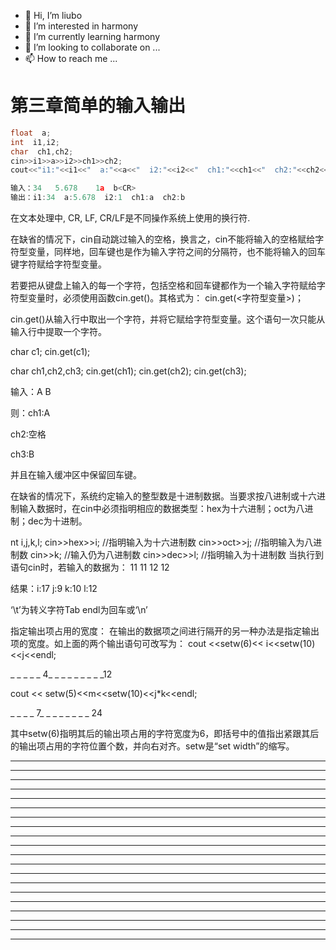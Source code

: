 * 👋 Hi, I’m liubo
* 👀 I’m interested in harmony
* 🌱 I’m currently learning harmony
* 💞️ I’m looking to collaborate on ...
* 📫 How to reach me ...



# 第三章简单的输入输出

```c++
float  a;
int  i1,i2;
char  ch1,ch2;
cin>>i1>>a>>i2>>ch1>>ch2;
cout<<"i1:"<<i1<<"  a:"<<a<<"  i2:"<<i2<<"  ch1:"<<ch1<<"  ch2:"<<ch2<<endl;

输入：34   5.678    1a  b<CR>
输出：i1:34  a:5.678  i2:1  ch1:a  ch2:b
```

在文本处理中, CR, LF, CR/LF是不同操作系统上使用的换行符.



在缺省的情况下，cin自动跳过输入的空格，换言之，cin不能将输入的空格赋给字符型变量，同样地，回车键也是作为输入字符之间的分隔符，也不能将输入的回车键字符赋给字符型变量。 













若要把从键盘上输入的每一个字符，包括空格和回车键都作为一个输入字符赋给字符型变量时，必须使用函数cin.get()。其格式为：
cin.get(<字符型变量>)；









cin.get()从输入行中取出一个字符，并将它赋给字符型变量。这个语句一次只能从输入行中提取一个字符。







char  c1;
cin.get(c1);







char  ch1,ch2,ch3;
cin.get(ch1);
cin.get(ch2);
cin.get(ch3);











输入：A  B<CR>





则：ch1:A

ch2:空格

ch3:B



并且在输入缓冲区中保留回车键。 







在缺省的情况下，系统约定输入的整型数是十进制数据。当要求按八进制或十六进制输入数据时，在cin中必须指明相应的数据类型：hex为十六进制；oct为八进制；dec为十进制。 



nt  i,j,k,l;
cin>>hex>>i;		//指明输入为十六进制数
cin>>oct>>j;		//指明输入为八进制数
cin>>k;		//输入仍为八进制数
cin>>dec>>l;		//指明输入为十进制数
当执行到语句cin时，若输入的数据为：
11  11  12  12<CR>





结果：i:17   j:9  k:10   l:12

  



‘\t’为转义字符Tab
endl为回车或‘\n’







指定输出项占用的宽度：
在输出的数据项之间进行隔开的另一种办法是指定输出项的宽度。如上面的两个输出语句可改写为：
cout <<setw(6)<< i<<setw(10)<<j<<endl;





_ _ _ _ _ 4_ _ _ _ _ _ _ _ _12







cout << setw(5)<<m<<setw(10)<<j*k<<endl;



_ _ _ _ 7_ _ _ _ _ _ _ _ 24



其中setw(6)指明其后的输出项占用的字符宽度为6，即括号中的值指出紧跟其后的输出项占用的字符位置个数，并向右对齐。setw是“set  width”的缩写。
































---

---

---

---

---

---

---

---

---

---

---

---

---

---

---

---

---

---

---

---













  

